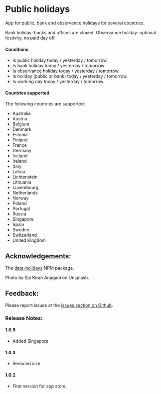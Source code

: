 # Public holidays

App for public, bank and observance holidays for several countries.

Bank holiday: banks and offices are closed.
Observance holiday: optional festivity, no paid day off.

#### Conditions

- Is public holiday today / yesterday / tomorrow.
- Is bank holiday today / yesterday / tomorrow.
- Is observance holiday today / yesterday / tomorrow.
- Is holiday (public or bank) today / yesterday / tomorrow.
- Is working day today / yesterday / tomorrow.

#### Countries supported

The following countries are supported:

- Australia
- Austria
- Belgium
- Denmark
- Estonia
- Finland
- France
- Germany
- Iceland
- Ireland
- Italy
- Latvia
- Lichtenstein
- Lithuania
- Luxembourg
- Netherlands
- Norway
- Poland
- Portugal
- Russia
- Singapore
- Spain
- Sweden
- Switzerland
- United Kingdom

## Acknowledgements:

The [date-holidays](https://www.npmjs.com/package/date-holidays) NPM package.

Photo by Sai Kiran Anagani on Unsplash.

## Feedback:

Please report issues at the [issues section on Github](https://github.com/balmli/no.almli.publicholidays/issues).

### Release Notes:

#### 1.0.5

- Added Singapore

#### 1.0.3

- Reduced size 

#### 1.0.2

- First version for app store.
